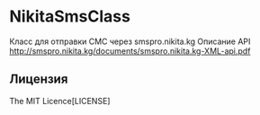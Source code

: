 # NikitaSmsClass

Класс для отправки СМС через smspro.nikita.kg
Описание API http://smspro.nikita.kg/documents/smspro.nikita.kg-XML-api.pdf

## Лицензия
The MIT Licence[LICENSE]
